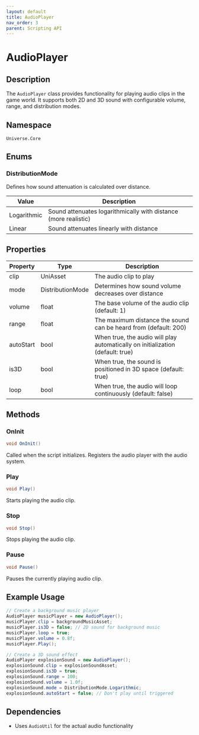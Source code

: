 ```yaml
---
layout: default
title: AudioPlayer
nav_order: 3
parent: Scripting API
---
```

# AudioPlayer

## Description
The `AudioPlayer` class provides functionality for playing audio clips in the game world. It supports both 2D and 3D sound with configurable volume, range, and distribution modes.

## Namespace
`Universe.Core`

## Enums

### DistributionMode
Defines how sound attenuation is calculated over distance.

| Value | Description |
|-------|-------------|
| Logarithmic | Sound attenuates logarithmically with distance (more realistic) |
| Linear | Sound attenuates linearly with distance |

## Properties

| Property  | Type             | Description                                                                    |
|-----------|------------------|--------------------------------------------------------------------------------|
| clip      | UniAsset         | The audio clip to play                                                         |
| mode      | DistributionMode | Determines how sound volume decreases over distance                            |
| volume    | float            | The base volume of the audio clip (default: 1)                                 |
| range     | float            | The maximum distance the sound can be heard from (default: 200)                |
| autoStart | bool             | When true, the audio will play automatically on initialization (default: true) |
| is3D      | bool             | When true, the sound is positioned in 3D space (default: true)                 |
| loop      | bool             | When true, the audio will loop continuously (default: false)                   |


## Methods

### OnInit
```csharp
void OnInit()
```
Called when the script initializes. Registers the audio player with the audio system.

### Play
```csharp
void Play()
```
Starts playing the audio clip.

### Stop
```csharp
void Stop()
```
Stops playing the audio clip.

### Pause
```csharp
void Pause()
```
Pauses the currently playing audio clip.

## Example Usage
```csharp
// Create a background music player
AudioPlayer musicPlayer = new AudioPlayer();
musicPlayer.clip = backgroundMusicAsset;
musicPlayer.is3D = false; // 2D sound for background music
musicPlayer.loop = true;
musicPlayer.volume = 0.8f;
musicPlayer.Play();

// Create a 3D sound effect
AudioPlayer explosionSound = new AudioPlayer();
explosionSound.clip = explosionSoundAsset;
explosionSound.is3D = true;
explosionSound.range = 100;
explosionSound.volume = 1.0f;
explosionSound.mode = DistributionMode.Logarithmic;
explosionSound.autoStart = false; // Don't play until triggered
```

## Dependencies
- Uses `AudioUtil` for the actual audio functionality

